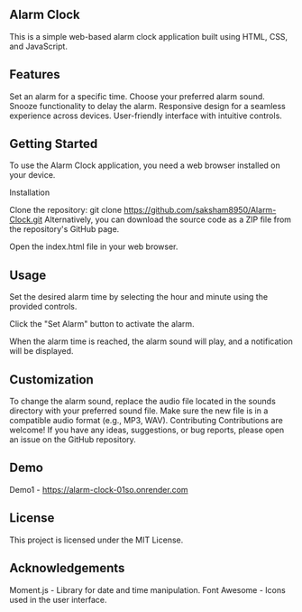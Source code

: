 ## Alarm Clock

This is a simple web-based alarm clock application built using HTML, CSS, and JavaScript.

## Features

Set an alarm for a specific time.
Choose your preferred alarm sound.
Snooze functionality to delay the alarm.
Responsive design for a seamless experience across devices.
User-friendly interface with intuitive controls.

## Getting Started

To use the Alarm Clock application, you need a web browser installed on your device.

Installation

Clone the repository: git clone https://github.com/saksham8950/Alarm-Clock.git
Alternatively, you can download the source code as a ZIP file from the repository's GitHub page.

Open the index.html file in your web browser.

## Usage

Set the desired alarm time by selecting the hour and minute using the provided controls.

Click the "Set Alarm" button to activate the alarm.

When the alarm time is reached, the alarm sound will play, and a notification will be displayed.

## Customization

To change the alarm sound, replace the audio file located in the sounds directory with your preferred sound file. Make sure the new file is in a compatible audio format (e.g., MP3, WAV).
Contributing
Contributions are welcome! If you have any ideas, suggestions, or bug reports, please open an issue on the GitHub repository.

## Demo
Demo1 - https://alarm-clock-01so.onrender.com

## License

This project is licensed under the MIT License.

## Acknowledgements

Moment.js - Library for date and time manipulation.
Font Awesome - Icons used in the user interface.
